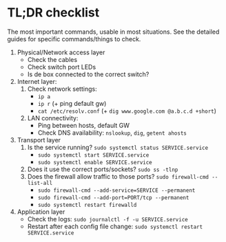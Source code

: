 # TL;DR checklist

The most important commands, usable in most situations. See the detailed guides for specific commands/things to check.

1. Physical/Network access layer
    - Check the cables
    - Check switch port LEDs
    - Is de box connected to the correct switch?
2. Internet layer:
    1. Check network settings:
        - `ip a`
        - `ip r` (+ ping default gw)
        - `cat /etc/resolv.conf` (+ `dig www.google.com @a.b.c.d +short`)
    2. LAN connectivity:
        - Ping between hosts, default GW
        - Check DNS availability: `nslookup`, `dig`, `getent ahosts`
4. Transport layer
    1. Is the service running? `sudo systemctl status SERVICE.service`
        - `sudo systemctl start SERVICE.service`
        - `sudo systemctl enable SERVICE.service`
    2. Does it use the correct ports/sockets? `sudo ss -tlnp`
    3. Does the firewall allow traffic to those ports? `sudo firewall-cmd --list-all`
        - `sudo firewall-cmd --add-service=SERVICE --permanent`
        - `sudo firewall-cmd --add-port=PORT/tcp --permanent`
        - `sudo systemctl restart firewalld`
5. Application layer
    - Check the logs: `sudo journalctl -f -u SERVICE.service`
    - Restart after each config file change: `sudo systemctl restart SERVICE.service`

